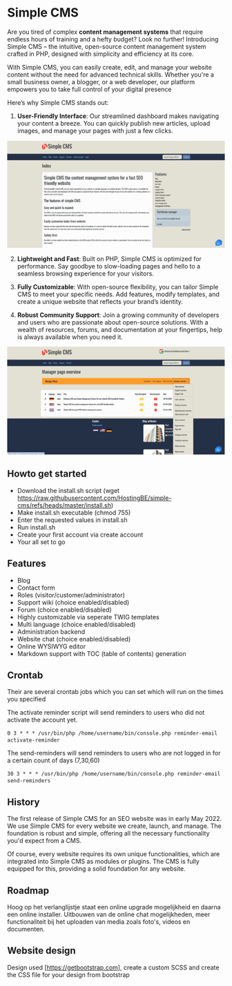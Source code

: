 # Simple CMS #

Are you tired of complex __content management systems__ that require endless hours of training and a hefty budget? Look no further! Introducing Simple CMS – the intuitive, open-source content management system crafted in PHP, designed with simplicity and efficiency at its core.

With Simple CMS, you can easily create, edit, and manage your website content without the need for advanced technical skills. Whether you're a small business owner, a blogger, or a web developer, our platform empowers you to take full control of your digital presence

Here’s why Simple CMS stands out:

1. **User-Friendly Interface**: Our streamlined dashboard makes navigating your content a breeze. You can quickly publish new articles, upload images, and manage your pages with just a few clicks.

![Screenshot Simple CMS](images/simple-cms-frontend.jpg)

2. **Lightweight and Fast**: Built on PHP, Simple CMS is optimized for performance. Say goodbye to slow-loading pages and hello to a seamless browsing experience for your visitors.

3. **Fully Customizable**: With open-source flexibility, you can tailor Simple CMS to meet your specific needs. Add features, modify templates, and create a unique website that reflects your brand’s identity.

4. **Robust Community Support**: Join a growing community of developers and users who are passionate about open-source solutions. With a wealth of resources, forums, and documentation at your fingertips, help is always available when you need it.

![Screenshot Simple CMS](images/simple-cms-backend.jpg)

## Howto get started ##
* Download the install.sh script (wget https://raw.githubusercontent.com/HostingBE/simple-cms/refs/heads/master/install.sh)
* Make install.sh executable (chmod 755)
* Enter the requested values in install.sh
* Run install.sh
* Create your first account via create account
* Your all set to go

## Features ##

* Blog
* Contact form
* Roles (visitor/customer/administrator)
* Support wiki (choice enabled/disabled)
* Forum (choice enabled/disabled)
* Highly customizable via seperate TWIG templates
* Multi language (choice enabled/disabled)
* Administration backend
* Website chat (choice enabled/disabled) 
* Online WYSIWYG editor
* Markdown support with TOC (table of contents) generation

## Crontab ##

Their are several crontab jobs which you can set which will run on the times you specified

The activate reminder script will send reminders to users who did not activate the account yet.
```
0 3 * * * /usr/bin/php /home/username/bin/console.php reminder-email activate-reminder
```

The send-reminders will send reminders to users who are not logged in for a certain count of days (7,30,60)
```
30 3 * * * /usr/bin/php /home/username/bin/console.php reminder-email send-reminders
```

## History ##

The first release of Simple CMS for an SEO website was in early May 2022. We use Simple CMS for every website we create, launch, and manage. The foundation is robust and simple, offering all the necessary functionality you'd expect from a CMS.

Of course, every website requires its own unique functionalities, which are integrated into Simple CMS as modules or plugins. The CMS is fully equipped for this, providing a solid foundation for any website.

## Roadmap ##

Hoog op het verlanglijstje staat een online upgrade mogelijkheid en daarna een online installer. Uitbouwen van de online chat mogelijkheden, meer functionaliteit bij het uploaden van media zoals foto's, videos en documenten.

## Website design ##

Design used [https://getbootstrap.com], create a custom SCSS and create the CSS file for your design from bootstrap
